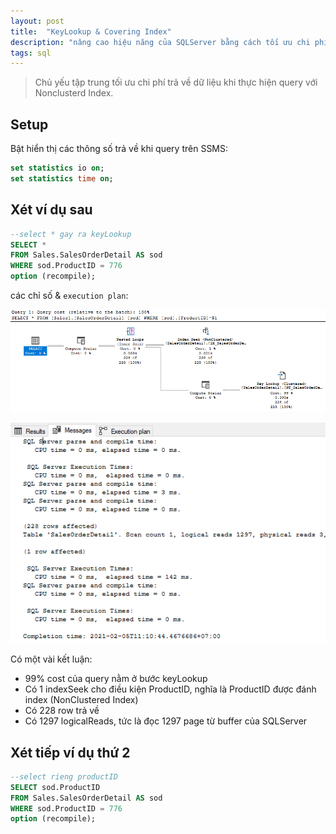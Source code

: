 ```yaml
---
layout: post
title:  "KeyLookup & Covering Index"
description: "nâng cao hiệu năng của SQLServer bằng cách tối ưu chi phí trả về từ query"
tags: sql
---
```


> Chủ yếu tập trung tối ưu chi phí trả về dữ liệu khi thực hiện query với Nonclusterd Index.

## Setup

Bật hiển thị các thông số trả về khi query trên SSMS:

``` sql
set statistics io on;
set statistics time on;
```

## Xét ví dụ sau

``` sql
--select * gay ra keyLookup
SELECT *
FROM Sales.SalesOrderDetail AS sod
WHERE sod.ProductID = 776 
option (recompile);
```

các chỉ số & `execution plan`:

![image](/assets/images/sqlperf-2-1.png)

![image](/assets/images/sqlperf-2-2.png)

Có một vài kết luận:

* 99% cost của query nằm ở bước keyLookup
* Có 1 indexSeek cho điều kiện ProductID, nghĩa là ProductID được đánh index (NonClustered Index)
* Có 228 row trả về
* Có 1297 logicalReads, tức là đọc 1297 page từ buffer của SQLServer

## Xét tiếp ví dụ thứ 2

``` sql
--select rieng productID
SELECT sod.ProductID
FROM Sales.SalesOrderDetail AS sod
WHERE sod.ProductID = 776
option (recompile);
```

